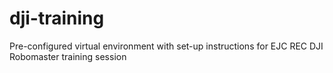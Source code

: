 # dji-training
 Pre-configured virtual environment with set-up instructions for EJC REC DJI Robomaster training session

